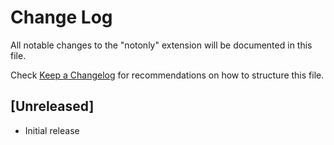 # Change Log

All notable changes to the "notonly" extension will be documented in this file.

Check [Keep a Changelog](http://keepachangelog.com/) for recommendations on how to structure this file.

## [Unreleased]

- Initial release